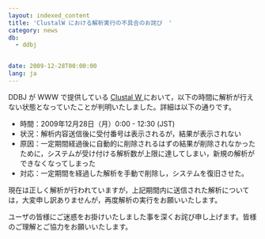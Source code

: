 ```yaml
---
layout: indexed_content
title: 'ClustalW における解析実行の不具合のお詫び　'
category: news
db:
  - ddbj


date: 2009-12-28T00:00:00
lang: ja
---
```


DDBJ が WWW で提供している <a href="http://clustalw.ddbj.nig.ac.jp/top-j.html" target="new">Clustal W </a> において，以下の時間に解析が行えない状態となっていたことが判明いたしました。詳細は以下の通りです。

<ul>
    <li>時間：2009年12月28日（月）0:00 - 12:30 (JST)</li>
    <li>状況：解析内容送信後に受付番号は表示されるが，結果が表示されない</li>
    <li>原因：一定期間経過後に自動的に削除されるはずの結果が削除されなかったために，システムが受け付ける解析数が上限に達してしまい，新規の解析ができなくなってしまった</li>
    <li>対応：一定期間を経過した解析を手動で削除し，システムを復旧させた。</li>
</ul>

<p>現在は正しく解析が行われていますが，上記期間内に送信された解析については，大変申し訳ありませんが，再度解析の実行をお願いいたします。</p>

<p>ユーザの皆様にご迷惑をお掛けいたしました事を深くお詫び申し上げます。皆様のご理解とご協力をお願いいたします。</p>
